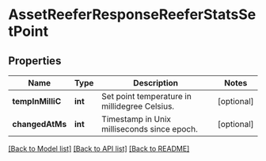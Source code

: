 # AssetReeferResponseReeferStatsSetPoint

## Properties
Name | Type | Description | Notes
------------ | ------------- | ------------- | -------------
**tempInMilliC** | **int** | Set point temperature in millidegree Celsius. | [optional] 
**changedAtMs** | **int** | Timestamp in Unix milliseconds since epoch. | [optional] 

[[Back to Model list]](../README.md#documentation-for-models) [[Back to API list]](../README.md#documentation-for-api-endpoints) [[Back to README]](../README.md)


